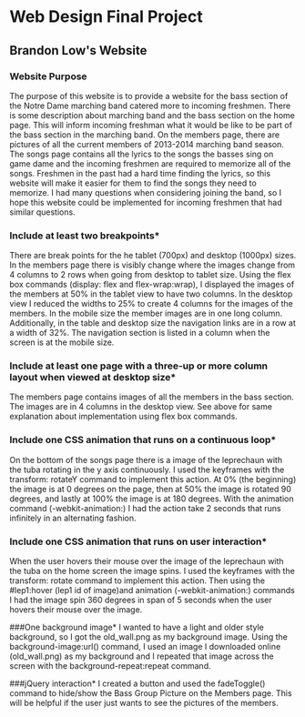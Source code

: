 Web Design Final Project
===================
Brandon Low's Website
---------------------
### Website Purpose
The purpose of this website is to provide a website for the bass section of the Notre Dame marching band catered more to incoming freshmen. There is some description about marching band and the bass section on the home page. This will inform incoming freshman what it would be like to be part of the bass section in the marching band. On the members page, there are pictures of all the current members of 2013-2014 marching band season. The songs page contains all the lyrics to the songs the basses sing on game dame and the incoming freshmen are required to memorize all of the songs. Freshmen in the past had a hard time finding the lyrics, so this website will make it easier for them to find the songs they need to memorize. I had many questions when considering joining the band, so I hope this website could be implemented for incoming freshmen that had similar questions. 

### Include at least two breakpoints*
There are break points for the he tablet (700px) and desktop (1000px) sizes. In the members page there is visibly change where the images change from 4 columns to 2 rows when going from desktop to tablet size. Using the flex box commands (display: flex and flex-wrap:wrap), I displayed the images of the members at 50% in the tablet view to have two columns. In the desktop view I reduced the widths to 25% to create 4 columns for the images of the members. In the mobile size the member images are in one long column. Additionally, in the table and desktop size the navigation links are in a row at a width of 32%. The navigation section is listed in a column when the screen is at the mobile size.

### Include at least one page with a three-up or more column layout when viewed at desktop size*
The members page contains images of all the members in the bass section. The images are in 4 columns in the desktop view. See above for same explanation about implementation using flex box commands.

### Include one CSS animation that runs on a continuous loop*
On the bottom of the songs page there is a image of the leprechaun with the tuba rotating in the y axis continuously. I used the keyframes with the transform: rotateY command to implement this action. At 0% (the beginning) the image is at 0 degrees on the page, then at 50% the image is rotated 90 degrees, and lastly at 100% the image is at 180 degrees. With the animation command  (-webkit-animation:) I had the action take 2 seconds that runs infinitely in an alternating fashion.


### Include one CSS animation that runs on user interaction*
When the user hovers their mouse over the image of the leprechaun with the tuba on the home screen the image spins. I used the keyframes with the transform: rotate command to implement this action. Then using the #lep1:hover (lep1 id of image)and animation (-webkit-animation:) commands I had the image spin 360 degrees in span of 5 seconds when the user hovers their mouse over the image. 

###One background image*
I wanted to have a light and older style background, so I got the old_wall.png as my background image. Using the  background-image:url() command, I used an image I downloaded online (old_wall.png) as my background and I repeated that image across the screen with the  background-repeat:repeat command.

###jQuery interaction*
I created a button and used the fadeToggle() command to hide/show the Bass Group Picture on the Members page. This will be helpful if the user just wants to see the pictures of the members.



